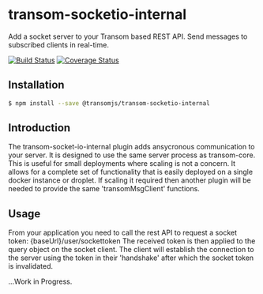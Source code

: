 # transom-socketio-internal
Add a socket server to your Transom based REST API. Send messages to subscribed clients in real-time.

[![Build Status](https://travis-ci.org/transomjs/transom-socketio-internal.svg?branch=master)](https://travis-ci.org/transomjs/transom-socketio-internal)
[![Coverage Status](https://coveralls.io/repos/github/transomjs/transom-socketio-internal/badge.svg?branch=master)](https://coveralls.io/github/transomjs/transom-socketio-internal?branch=master)

## Installation

```bash
$ npm install --save @transomjs/transom-socketio-internal
```
## Introduction
The transom-socket-io-internal plugin adds ansycronous communication to your server. It is designed to 
use the same server process as transom-core. This is useful for small deployments where scaling is not
a concern. It allows for a complete set of functionality that is easily deployed on a single docker 
instance or droplet.
If scaling it required then another plugin will be needed to provide the same 'transomMsgClient' functions.

## Usage

From your application you need to call the rest API to request a socket token:
{baseUrl}/user/sockettoken
The received token is then applied to the query object on the socket client. The client will establish the 
connection to the server using the token in their 'handshake' after which the socket token is invalidated.

...Work in Progress.